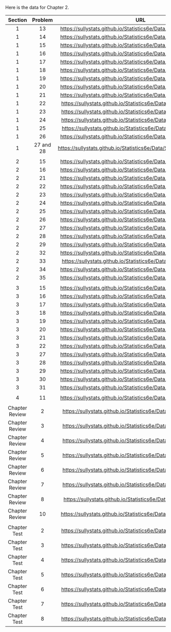 Here is the data for Chapter 2. 

|Section|Problem|URL|
|:---:|:---:|:---:|
|1|13|<a>https://sullystats.github.io/Statistics6e/Data/Chapter2/2_1_13.CSV</a><br/>|
|1|14|<a>https://sullystats.github.io/Statistics6e/Data/Chapter2/2_1_14.CSV</a><br/>|
|1|15|<a>https://sullystats.github.io/Statistics6e/Data/Chapter2/2_1_15.CSV</a><br/>|
|1|16|<a>https://sullystats.github.io/Statistics6e/Data/Chapter2/2_1_16.CSV</a><br/>|
|1|17|<a>https://sullystats.github.io/Statistics6e/Data/Chapter2/2_1_17.CSV</a><br/>|
|1|18|<a>https://sullystats.github.io/Statistics6e/Data/Chapter2/2_1_18.CSV</a><br/>|
|1|19|<a>https://sullystats.github.io/Statistics6e/Data/Chapter2/2_1_19.CSV</a><br/>|
|1|20|<a>https://sullystats.github.io/Statistics6e/Data/Chapter2/2_1_20.CSV</a><br/>|
|1|21|<a>https://sullystats.github.io/Statistics6e/Data/Chapter2/2_1_21.CSV</a><br/>|
|1|22|<a>https://sullystats.github.io/Statistics6e/Data/Chapter2/2_1_22.csv</a><br/>|
|1|23|<a>https://sullystats.github.io/Statistics6e/Data/Chapter2/2_1_23.csv</a><br/>|
|1|24|<a>https://sullystats.github.io/Statistics6e/Data/Chapter2/2_1_24.csv</a><br/>|
|1|25|<a>https://sullystats.github.io/Statistics6e/Data/Tornadoes_2017.csv</a><br/>|
|1|26|<a>https://sullystats.github.io/Statistics6e/Data/Chapter2/2_1_26.CSV</a><br/>|
|1|27 and 28|<a>https://sullystats.github.io/Statistics6e/Data/SullivanStatsSurveyI.csv</a><br/>|
| | |
|2|15|<a>https://sullystats.github.io/Statistics6e/Data/Chapter2/2_2_15.CSV</a><br/>|
|2|16|<a>https://sullystats.github.io/Statistics6e/Data/Chapter2/2_2_16.CSV</a><br/>|
|2|21|<a>https://sullystats.github.io/Statistics6e/Data/Chapter2/2_2_21.CSV</a><br/>|
|2|22|<a>https://sullystats.github.io/Statistics6e/Data/Chapter2/2_2_22.CSV</a><br/>|
|2|23|<a>https://sullystats.github.io/Statistics6e/Data/Chapter2/2_2_23.CSV</a><br/>|
|2|24|<a>https://sullystats.github.io/Statistics6e/Data/Chapter2/2_2_24.CSV</a><br/>|
|2|25|<a>https://sullystats.github.io/Statistics6e/Data/Chapter2/2_2_25.CSV</a><br/>|
|2|26|<a>https://sullystats.github.io/Statistics6e/Data/Chapter2/2_2_26.CSV</a><br/>|
|2|27|<a>https://sullystats.github.io/Statistics6e/Data/Chapter2/2_2_27.CSV</a><br/>|
|2|28|<a>https://sullystats.github.io/Statistics6e/Data/Chapter2/2_2_28.CSV</a><br/>|
|2|29|<a>https://sullystats.github.io/Statistics6e/Data/Chapter2/2_2_29.CSV</a><br/>|
|2|32|<a>https://sullystats.github.io/Statistics6e/Data/Chapter2/2_2_32.CSV</a><br/>|
|2|33|<a>https://sullystats.github.io/Statistics6e/Data/Tornadoes_2017.csv</a><br/>|
|2|34|<a>https://sullystats.github.io/Statistics6e/Data/Chapter2/2_2_34.CSV</a><br/>|
|2|35|<a>https://sullystats.github.io/Statistics6e/Data/Chapter2/2_2_35.CSV</a><br/>|
| | |
|3|15|<a>https://sullystats.github.io/Statistics6e/Data/Chapter2/2_3_15.CSV</a><br/>|
|3|16|<a>https://sullystats.github.io/Statistics6e/Data/Chapter2/2_3_16.CSV</a><br/>|
|3|17|<a>https://sullystats.github.io/Statistics6e/Data/Chapter2/2_3_17.CSV</a><br/>|
|3|18|<a>https://sullystats.github.io/Statistics6e/Data/Chapter2/2_3_18.CSV</a><br/>|
|3|19|<a>https://sullystats.github.io/Statistics6e/Data/Chapter2/2_3_19.CSV</a><br/>|
|3|20|<a>https://sullystats.github.io/Statistics6e/Data/Chapter2/2_3_20.CSV</a><br/>|
|3|21|<a>https://sullystats.github.io/Statistics6e/Data/Chapter2/2_3_21.CSV</a><br/>|
|3|22|<a>https://sullystats.github.io/Statistics6e/Data/Chapter2/2_3_22.CSV</a><br/>|
|3|27|<a>https://sullystats.github.io/Statistics6e/Data/Chapter2/2_3_27.CSV</a><br/>|
|3|28|<a>https://sullystats.github.io/Statistics6e/Data/Chapter2/2_3_28.CSV</a><br/>|
|3|29|<a>https://sullystats.github.io/Statistics6e/Data/Chapter2/2_3_29.CSV</a><br/>|
|3|30|<a>https://sullystats.github.io/Statistics6e/Data/Chapter2/2_3_30.CSV</a><br/>|
|3|31|<a>https://sullystats.github.io/Statistics6e/Data/Chapter2/2_3_31.CSV</a><br/>|
| | |
|4|11|<a>https://sullystats.github.io/Statistics6e/Data/Chapter2/2_4_11.CSV</a><br/>|
| | |
|Chapter Review|2|<a>https://sullystats.github.io/Statistics6e/Data/Chapter2/2_r_2.CSV</a><br/>|
|Chapter Review|3|<a>https://sullystats.github.io/Statistics6e/Data/Chapter2/2_r_3.CSV</a><br/>|
|Chapter Review|4|<a>https://sullystats.github.io/Statistics6e/Data/Chapter2/2_r_4.CSV</a><br/>|
|Chapter Review|5|<a>https://sullystats.github.io/Statistics6e/Data/Chapter2/2_r_5.CSV</a><br/>|
|Chapter Review|6|<a>https://sullystats.github.io/Statistics6e/Data/Chapter2/2_r_6.CSV</a><br/>|
|Chapter Review|7|<a>https://sullystats.github.io/Statistics6e/Data/Chapter2/2_r_7.CSV</a><br/>|
|Chapter Review|8|<a>https://sullystats.github.io/Statistics6e/Data/Chapter2/2_r_8.csv</a><br/>|
|Chapter Review|10|<a>https://sullystats.github.io/Statistics6e/Data/Chapter2/2_r_10.CSV</a><br/>|
| | |
|Chapter Test|2|<a>https://sullystats.github.io/Statistics6e/Data/Chapter2/2_ct_2.CSV</a><br/>|
|Chapter Test|3|<a>https://sullystats.github.io/Statistics6e/Data/Chapter2/2_ct_3.CSV</a><br/>|
|Chapter Test|4|<a>https://sullystats.github.io/Statistics6e/Data/Chapter2/2_ct_4.CSV</a><br/>|
|Chapter Test|5|<a>https://sullystats.github.io/Statistics6e/Data/Chapter2/2_ct_5.CSV</a><br/>|
|Chapter Test|6|<a>https://sullystats.github.io/Statistics6e/Data/Chapter2/2_ct_6.CSV</a><br/>|
|Chapter Test|7|<a>https://sullystats.github.io/Statistics6e/Data/Chapter2/2_ct_7.CSV</a><br/>|
|Chapter Test|8|<a>https://sullystats.github.io/Statistics6e/Data/Chapter2/2_ct_8.CSV</a><br/>|
